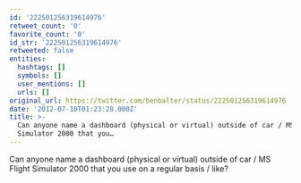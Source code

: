 ```yaml
---
id: '222501256319614976'
retweet_count: '0'
favorite_count: '0'
id_str: '222501256319614976'
retweeted: false
entities:
  hashtags: []
  symbols: []
  user_mentions: []
  urls: []
original_url: https://twitter.com/benbalter/status/222501256319614976
date: '2012-07-10T01:23:28.000Z'
title: >-
  Can anyone name a dashboard (physical or virtual) outside of car / MS Flight
  Simulator 2000 that you…
---
```


Can anyone name a dashboard (physical or virtual) outside of car / MS Flight Simulator 2000 that you use on a regular basis / like?